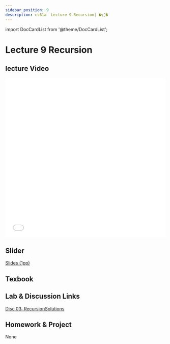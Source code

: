```yaml
---
sidebar_position: 9
description: cs61a  Lecture 9 Recursion| �γ̱ʼ� 
---
```


import DocCardList from '@theme/DocCardList';


# Lecture 9 Recursion
## lecture Video

<iframe src="//player.bilibili.com/player.html?aid=277746636&bvid=BV17c411f78k&cid=1311465503&p=1&high_quality=1&danmaku=0" scrolling="no" border="0" frameborder="no" framespacing="0" allowfullscreen="true" allowfullscreen="allowfullscreen" width="100%" height="500" scrolling="no" frameborder="0" sandbox="allow-top-navigation allow-same-origin allow-forms allow-scripts"> </iframe>

## Slider
[Slides (1pp)](/resource/cs61a/09-Recursion_1pp.pdf)
## Texbook


## Lab & Discussion Links
[Disc 03: Recursion](./dis/disc03.md)[Solutions](./dis/sol-disc03.md)

## Homework & Project
None


<DocCardList />

